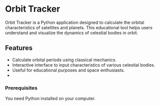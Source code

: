 # Orbit Tracker
Orbit Tracker is a Python application designed to calculate the orbital characteristics of satellites and planets. This educational tool helps users understand and visualize the dynamics of celestial bodies in orbit.

## Features
- Calculate orbital periods using classical mechanics.
- Interactive interface to input characteristics of various celestial bodies.
- Useful for educational purposes and space enthusiasts.
- 
### Prerequisites
You need Python installed on your computer.
